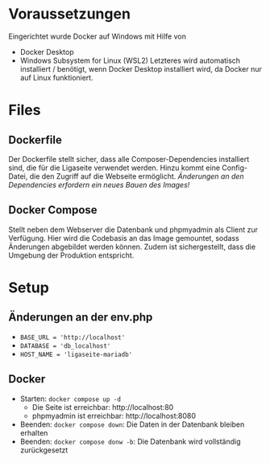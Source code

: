 # Voraussetzungen
Eingerichtet wurde Docker auf Windows mit Hilfe von
- Docker Desktop
- Windows Subsystem for Linux (WSL2)
Letzteres wird automatisch installiert / benötigt, wenn Docker Desktop installiert wird, da Docker nur auf Linux funktioniert.

# Files
## Dockerfile
Der Dockerfile stellt sicher, dass alle Composer-Dependencies installiert sind, die für die Ligaseite verwendet werden. Hinzu kommt eine Config-Datei, die den Zugriff auf die Webseite ermöglicht. *Änderungen an den Dependencies erfordern ein neues Bauen des Images!*

## Docker Compose
Stellt neben dem Webserver die Datenbank und phpmyadmin als Client zur Verfügung. Hier wird die Codebasis an das Image gemountet, sodass Änderungen abgebildet werden können. Zudem ist sichergestellt, dass die Umgebung der Produktion entspricht.

# Setup
## Änderungen an der env.php
- `BASE_URL = 'http://localhost'`
- `DATABASE = 'db_localhost'`
- `HOST_NAME = 'ligaseite-mariadb'`

## Docker
- Starten: `docker compose up -d`
  - Die Seite ist erreichbar: http://localhost:80
  - phpmyadmin ist erreichbar: http://localhost:8080
- Beenden: `docker compose down`: Die Daten in der Datenbank bleiben erhalten
- Beenden: `docker compose donw -b`: Die Datenbank wird vollständig zurückgesetzt
